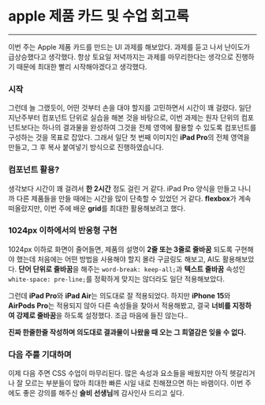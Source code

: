 <!-- 수업 회고 -->
# apple 제품 카드 및 수업 회고록
---
이번 주는 Apple 제품 카드를 만드는 UI 과제를 해보았다. 과제를 듣고 나서 난이도가 급상승했다고 생각했다. 항상 토요일 저녁까지는 과제를 마무리한다는 생각으로 진행하기 때문에 최대한 빨리 시작해야겠다고 생각했다.

### 시작

그런데 늘 그랬듯이, 어떤 것부터 손을 대야 할지를 고민하면서 시간이 꽤 걸렸다. 일단 지난주부터 컴포넌트 단위로 실습을 해본 것을 바탕으로, 이번 과제는 원자 단위의 컴포넌트보다는 하나의 결과물을 완성하여 그것을 전체 영역에 활용할 수 있도록 컴포넌트를 구성하는 것을 목표로 잡았다. 그래서 일단 첫 번째 이미지인 **iPad Pro**의 전체 영역을 만들고, 그 후 복사 붙여넣기 방식으로 진행하였습니다.

### 컴포넌트 활용?

생각보다 시간이 꽤 걸려서 **한 2시간** 정도 걸린 거 같다. iPad Pro 양식을 만들고 나니까 다른 제품들을 만들 때에는 시간을 많이 단축할 수 있었던 거 같다. **flexbox**가 계속 떠올랐지만, 이번 주에 배운 **grid**를 최대한 활용해보려고 했다.

### 1024px 이하에서의 반응형 구현

1024px 이하로 화면이 줄어들면, 제품의 설명이 **2줄 또는 3줄로 줄바꿈** 되도록 구현해야 했는데 처음에는 어떤 방법을 사용해야 할지 몰라 구글링도 해보고, AI도 활용해보았다. **단어 단위로 줄바꿈**을 해주는 `word-break: keep-all;`과 **텍스트 줄바꿈** 속성인 `white-space: pre-line;`를 정확하게 맞지는 않더라도 일단 적용해보았다.

그런데 **iPad Pro**와 **iPad Air**는 의도대로 잘 적용되었다. 하지만 **iPhone 15**와 **AirPods Pro**는 적용되지 않아 다른 속성들을 찾아서 적용해봤고, 결국 **너비를 지정하여 강제로 줄바꿈**을 하도록 설정했다. 조금 마음에 들진 않는다..

**진짜 한줄한줄 작성하며 의도대로 결과물이 나왔을 때 오는 그 희열감은 잊을 수 없다.**

### 다음 주를 기대하며

이제 다음 주면 CSS 수업이 마무리된다. 많은 속성과 요소들을 배웠지만 아직 헷갈리거나 잘 모르는 부분들이 많아 최대한 빠른 시일 내로 친해졌으면 하는 바램이다. 이번 주에도 좋은 강의를 해주신 **슬비 선생님**께 감사인사 드리고 싶다.
